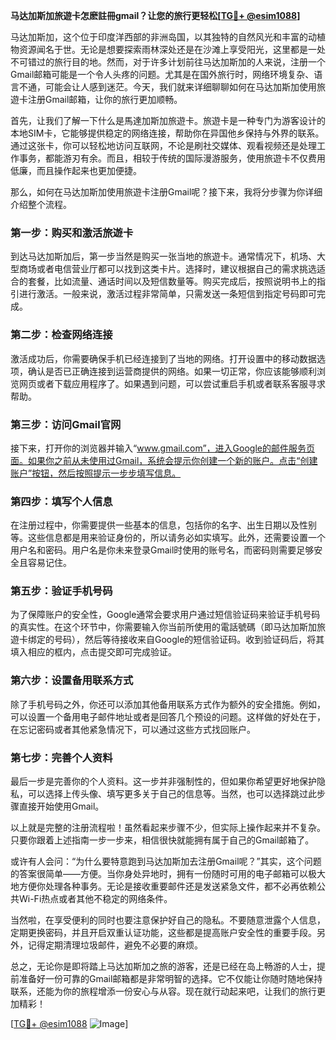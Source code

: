 **马达加斯加旅遊卡怎麽註冊gmail？让您的旅行更轻松[[TG💪+ @esim1088](https://t.me/s/esim1088)]**

马达加斯加，这个位于印度洋西部的非洲岛国，以其独特的自然风光和丰富的动植物资源闻名于世。无论是想要探索雨林深处还是在沙滩上享受阳光，这里都是一处不可错过的旅行目的地。然而，对于许多计划前往马达加斯加的人来说，注册一个Gmail邮箱可能是一个令人头疼的问题。尤其是在国外旅行时，网络环境复杂、语言不通，可能会让人感到迷茫。今天，我们就来详细聊聊如何在马达加斯加使用旅遊卡注册Gmail邮箱，让你的旅行更加顺畅。

首先，让我们了解一下什么是馬達加斯加旅遊卡。旅遊卡是一种专门为游客设计的本地SIM卡，它能够提供稳定的网络连接，帮助你在异国他乡保持与外界的联系。通过这张卡，你可以轻松地访问互联网，不论是刷社交媒体、观看视频还是处理工作事务，都能游刃有余。而且，相较于传统的国际漫游服务，使用旅遊卡不仅费用低廉，而且操作起来也更加便捷。

那么，如何在马达加斯加使用旅遊卡注册Gmail呢？接下来，我将分步骤为你详细介绍整个流程。

### 第一步：购买和激活旅遊卡

到达马达加斯加后，第一步当然是购买一张当地的旅遊卡。通常情况下，机场、大型商场或者电信营业厅都可以找到这类卡片。选择时，建议根据自己的需求挑选适合的套餐，比如流量、通话时间以及短信数量等。购买完成后，按照说明书上的指引进行激活。一般来说，激活过程非常简单，只需发送一条短信到指定号码即可完成。

### 第二步：检查网络连接

激活成功后，你需要确保手机已经连接到了当地的网络。打开设置中的移动数据选项，确认是否已正确连接到运营商提供的网络。如果一切正常，你应该能够顺利浏览网页或者下载应用程序了。如果遇到问题，可以尝试重启手机或者联系客服寻求帮助。

### 第三步：访问Gmail官网

接下来，打开你的浏览器并输入“www.gmail.com”，进入Google的邮件服务页面。如果你之前从未使用过Gmail，系统会提示你创建一个新的账户。点击“创建账户”按钮，然后按照提示一步步填写信息。

### 第四步：填写个人信息

在注册过程中，你需要提供一些基本的信息，包括你的名字、出生日期以及性别等。这些信息都是用来验证身份的，所以请务必如实填写。此外，还需要设置一个用户名和密码。用户名是你未来登录Gmail时使用的账号名，而密码则需要足够安全且容易记住。

### 第五步：验证手机号码

为了保障账户的安全性，Google通常会要求用户通过短信验证码来验证手机号码的真实性。在这个环节中，你需要输入你当前所使用的電話號碼（即马达加斯加旅遊卡绑定的号码），然后等待接收来自Google的短信验证码。收到验证码后，将其填入相应的框内，点击提交即可完成验证。

### 第六步：设置备用联系方式

除了手机号码之外，你还可以添加其他备用联系方式作为额外的安全措施。例如，可以设置一个备用电子邮件地址或者是回答几个预设的问题。这样做的好处在于，在忘记密码或者其他紧急情况下，可以通过这些方式找回账户。

### 第七步：完善个人资料

最后一步是完善你的个人资料。这一步并非强制性的，但如果你希望更好地保护隐私，可以选择上传头像、填写更多关于自己的信息等。当然，也可以选择跳过此步骤直接开始使用Gmail。

以上就是完整的注册流程啦！虽然看起来步骤不少，但实际上操作起来并不复杂。只要你跟着上述指南一步一步来，相信很快就能拥有属于自己的Gmail邮箱了。

或许有人会问：“为什么要特意跑到马达加斯加去注册Gmail呢？”其实，这个问题的答案很简单——方便。当你身处异地时，拥有一份随时可用的电子邮箱可以极大地方便你处理各种事务。无论是接收重要邮件还是发送紧急文件，都不必再依赖公共Wi-Fi热点或者其他不稳定的网络条件。

当然啦，在享受便利的同时也要注意保护好自己的隐私。不要随意泄露个人信息，定期更换密码，并且开启双重认证功能，这些都是提高账户安全性的重要手段。另外，记得定期清理垃圾邮件，避免不必要的麻烦。

总之，无论你是即将踏上马达加斯加之旅的游客，还是已经在岛上畅游的人士，提前准备好一份可靠的Gmail邮箱都是非常明智的选择。它不仅能让你随时随地保持联系，还能为你的旅程增添一份安心与从容。现在就行动起来吧，让我们的旅行更加精彩！

[[TG💪+ @esim1088](https://t.me/s/esim1088) ![Image](https://i.postimg.cc/4NQfJmqS/Snipaste-2025-05-13-00-14-12.png)]